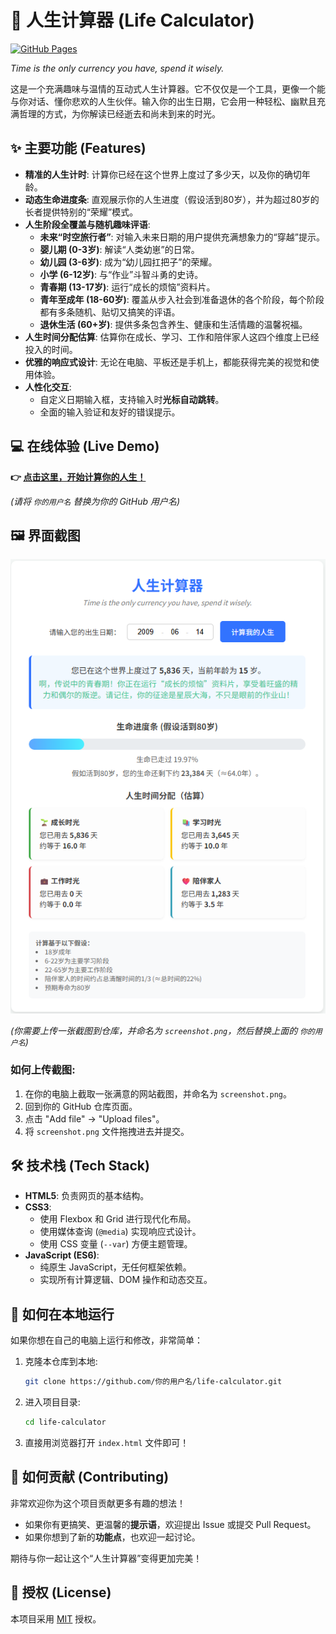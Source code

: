 # 🌟 人生计算器 (Life Calculator)

[![GitHub Pages](https://img.shields.io/badge/GitHub%20Pages-Live%20Demo-brightgreen)](https://dean170913.github.io/life-calculator/)

*Time is the only currency you have, spend it wisely.*

这是一个充满趣味与温情的互动式人生计算器。它不仅仅是一个工具，更像一个能与你对话、懂你悲欢的人生伙伴。输入你的出生日期，它会用一种轻松、幽默且充满哲理的方式，为你解读已经逝去和尚未到来的时光。

## ✨ 主要功能 (Features)

*   **精准的人生计时**: 计算你已经在这个世界上度过了多少天，以及你的确切年龄。
*   **动态生命进度条**: 直观展示你的人生进度（假设活到80岁），并为超过80岁的长者提供特别的“荣耀”模式。
*   **人生阶段全覆盖与随机趣味评语**:
    *   **未来“时空旅行者”**: 对输入未来日期的用户提供充满想象力的“穿越”提示。
    *   **婴儿期 (0-3岁)**: 解读“人类幼崽”的日常。
    *   **幼儿园 (3-6岁)**: 成为“幼儿园扛把子”的荣耀。
    *   **小学 (6-12岁)**: 与“作业”斗智斗勇的史诗。
    *   **青春期 (13-17岁)**: 运行“成长的烦恼”资料片。
    *   **青年至成年 (18-60岁)**: 覆盖从步入社会到准备退休的各个阶段，每个阶段都有多条随机、贴切又搞笑的评语。
    *   **退休生活 (60+岁)**: 提供多条包含养生、健康和生活情趣的温馨祝福。
*   **人生时间分配估算**: 估算你在成长、学习、工作和陪伴家人这四个维度上已经投入的时间。
*   **优雅的响应式设计**: 无论在电脑、平板还是手机上，都能获得完美的视觉和使用体验。
*   **人性化交互**:
    *   自定义日期输入框，支持输入时**光标自动跳转**。
    *   全面的输入验证和友好的错误提示。

## 💻 在线体验 (Live Demo)

**👉 [点击这里，开始计算你的人生！](https://dean170913.github.io/life-calculator/)**

*(请将 `你的用户名` 替换为你的 GitHub 用户名)*

## 🖼️ 界面截图

![人生计算器截图](https://raw.githubusercontent.com/dean170913/life-calculator/main/screenshot.png)

*(你需要上传一张截图到仓库，并命名为 `screenshot.png`，然后替换上面的 `你的用户名`)*

### 如何上传截图:
1. 在你的电脑上截取一张满意的网站截图，并命名为 `screenshot.png`。
2. 回到你的 GitHub 仓库页面。
3. 点击 "Add file" -> "Upload files"。
4. 将 `screenshot.png` 文件拖拽进去并提交。

## 🛠️ 技术栈 (Tech Stack)

*   **HTML5**: 负责网页的基本结构。
*   **CSS3**:
    *   使用 Flexbox 和 Grid 进行现代化布局。
    *   使用媒体查询 (`@media`) 实现响应式设计。
    *   使用 CSS 变量 (`--var`) 方便主题管理。
*   **JavaScript (ES6)**:
    *   纯原生 JavaScript，无任何框架依赖。
    *   实现所有计算逻辑、DOM 操作和动态交互。

## 🚀 如何在本地运行

如果你想在自己的电脑上运行和修改，非常简单：

1.  克隆本仓库到本地:
    ```bash
    git clone https://github.com/你的用户名/life-calculator.git
    ```
2.  进入项目目录:
    ```bash
    cd life-calculator
    ```
3.  直接用浏览器打开 `index.html` 文件即可！

## 🤝 如何贡献 (Contributing)

非常欢迎你为这个项目贡献更多有趣的想法！

*   如果你有更搞笑、更温馨的**提示语**，欢迎提出 Issue 或提交 Pull Request。
*   如果你想到了新的**功能点**，也欢迎一起讨论。

期待与你一起让这个“人生计算器”变得更加完美！

## 📄 授权 (License)

本项目采用 [MIT](https://opensource.org/licenses/MIT) 授权。
